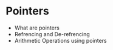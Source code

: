 # Pointers
- What are pointers
- Refrencing and De-refrencing
- Arithmetic Operations using pointers
